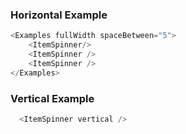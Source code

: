 ### Horizontal Example

```js
<Examples fullWidth spaceBetween="5">
    <ItemSpinner/> 
    <ItemSpinner /> 
    <ItemSpinner /> 
</Examples>

```
### Vertical Example

```js
  <ItemSpinner vertical />

```
